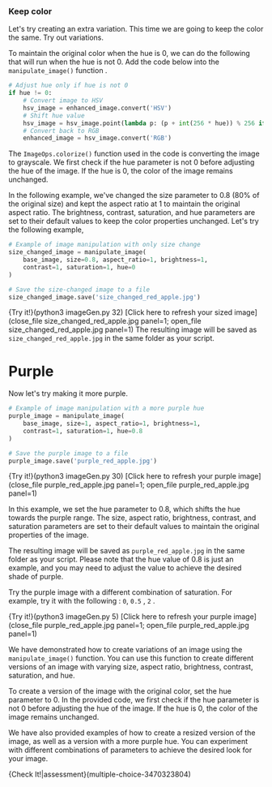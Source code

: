 ### Keep color
Let's try creating an extra variation. This time we are going to keep the color the same. Try out variations. 

To maintain the original color when the hue is 0, we can do the following that will run when the hue is not 0. Add the code below into the `manipulate_image()` function .
```python
# Adjust hue only if hue is not 0
if hue != 0:
    # Convert image to HSV
    hsv_image = enhanced_image.convert('HSV')
    # Shift hue value
    hsv_image = hsv_image.point(lambda p: (p + int(256 * hue)) % 256 if p < 256 else p)
    # Convert back to RGB
    enhanced_image = hsv_image.convert('RGB')
```

The `ImageOps.colorize()` function used in the code is converting the image to grayscale. We first check if the hue parameter is not 0 before adjusting the hue of the image. If the hue is 0, the color of the image remains unchanged.

In the following example, we've changed the size parameter to 0.8 (80% of the original size) and kept the aspect ratio at 1 to maintain the original aspect ratio. The brightness, contrast, saturation, and hue parameters are set to their default values to keep the color properties unchanged. Let's try the following example,

```python
# Example of image manipulation with only size change
size_changed_image = manipulate_image(
    base_image, size=0.8, aspect_ratio=1, brightness=1,
    contrast=1, saturation=1, hue=0
)

# Save the size-changed image to a file
size_changed_image.save('size_changed_red_apple.jpg')
```
{Try it!}(python3 imageGen.py 32)
[Click here to refresh your sized image](close_file size_changed_red_apple.jpg panel=1; open_file size_changed_red_apple.jpg panel=1) 
The resulting image will be saved as `size_changed_red_apple.jpg` in the same folder as your script.

# Purple
Now let's try making it more purple. 
```python
# Example of image manipulation with a more purple hue
purple_image = manipulate_image(
    base_image, size=1, aspect_ratio=1, brightness=1,
    contrast=1, saturation=1, hue=0.8
)

# Save the purple image to a file
purple_image.save('purple_red_apple.jpg')
```
{Try it!}(python3 imageGen.py 30)
[Click here to refresh your purple image](close_file purple_red_apple.jpg panel=1; open_file purple_red_apple.jpg panel=1)


In this example, we set the hue parameter to 0.8, which shifts the hue towards the purple range. The size, aspect ratio, brightness, contrast, and saturation parameters are set to their default values to maintain the original properties of the image.

The resulting image will be saved as `purple_red_apple.jpg` in the same folder as your script. Please note that the hue value of 0.8 is just an example, and you may need to adjust the value to achieve the desired shade of purple.

Try the purple image with a different combination of saturation. For example, try it with the following : `0`, `0.5` , `2` .

{Try it!}(python3 imageGen.py 5)
[Click here to refresh your purple image](close_file purple_red_apple.jpg panel=1; open_file purple_red_apple.jpg panel=1)

We have demonstrated how to create variations of an image using the `manipulate_image()` function. You can use this function to create different versions of an image with varying size, aspect ratio, brightness, contrast, saturation, and hue.

To create a version of the image with the original color, set the hue parameter to 0. In the provided code, we first check if the hue parameter is not 0 before adjusting the hue of the image. If the hue is 0, the color of the image remains unchanged.

We have also provided examples of how to create a resized version of the image, as well as a version with a more purple hue. You can experiment with different combinations of parameters to achieve the desired look for your image.

{Check It!|assessment}(multiple-choice-3470323804)
